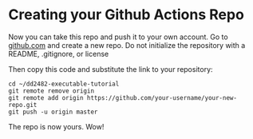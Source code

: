# Creating your Github Actions Repo

Now you can take this repo and push it to your own account. Go to [github.com](https://github.com) and create a new repo. Do not initialize the repository with a README, .gitignore, or license

Then copy this code and substitute the link to your repository:

```
cd ~/dd2482-executable-tutorial
git remote remove origin
git remote add origin https://github.com/your-username/your-new-repo.git
git push -u origin master
```

The repo is now yours. Wow!